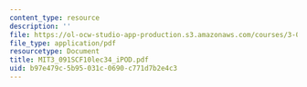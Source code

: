 ```yaml
---
content_type: resource
description: ''
file: https://ol-ocw-studio-app-production.s3.amazonaws.com/courses/3-091sc-introduction-to-solid-state-chemistry-fall-2010/b97e479c5b95031c0690c771d7b2e4c3_MIT3_091SCF10lec34_iPOD.pdf
file_type: application/pdf
resourcetype: Document
title: MIT3_091SCF10lec34_iPOD.pdf
uid: b97e479c-5b95-031c-0690-c771d7b2e4c3
---
```

